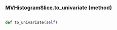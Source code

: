### [MVHistogramSlice](MVHistogramSlice.md).to_univariate (method)


```py

def to_univariate(self)

```



        

